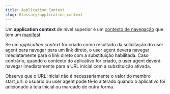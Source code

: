 ```yaml
---
title: Application Context
slug: Glossary/application_context
---
```


Um **application context** de nível superior é um [contexto de navegação](/pt-BR/docs/Glossary/Browsing_context) que tem um [manifest](/pt-BR/docs/Web/Manifest)

Se um  _application context_ for criado como resultado da solicitação do user agent para navegar para um link direto, o user agent deverá navegar imediatamente para o link direto com a substituição habilitada. Caso contrário, quando o contexto do aplicativo for criado, o user agent deverá navegar imediatamente para a URL inicial com a substituição ativada.

Observe que o URL inicial não é necessariamente o valor do membro start_url: o usuário ou user agent pode tê-lo alterado quando o aplicativo foi adicionado à tela inicial ou marcado de outra forma.
